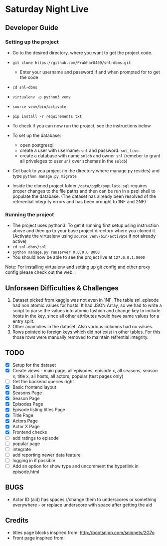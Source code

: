 # Saturday Night Live

## Developer Guide

### Setting up the project

* Go to the desired directory, where you want to get the project code.
* `git clone https://github.com/Prakhar0409/snl-dbms.git`
  * Enter your username and password if and when prompted for to get the code
* `cd snl-dbms`
* `virtualenv -p python3 venv`
* `source venv/bin/activate`
* `pip install -r requirements.txt`
* To check if you can now run the project, see the instructions below

* To set up the database:
  * open postgresql
  * create a user with username: `snl` and password: `snl_live`. 
  * create a database with name `snldb` and owner `snl` (remeber to grant all priveleges to user `snl` over schemas in the `snldb`)
* Get back to you project (in the directory where manage.py resides) and type `python manage.py migrate`
* Inside the cloned project folder `/data/pgdb/populate.sql` requires proper changes to the file paths and then can be run in a psql shell to populate the database. (The dataset has already been resolved of the referential integrity errors and has been brought to 1NF and 2NF)


### Running the project

* The project uses python3. To get it running first setup using instruction above and then go to your base project directory where you cloned it. (Activate the virtualenv using `source venv/bin/activate` if not already active)
* `cd snl-dbms/snl`
* `python manage.py runserver 0.0.0.0 8000`
* You should now be able to see the project live at `127.0.0.1:8000`

Note: For installing virtualenv and setting up git config and other proxy config please check out the web. 

## Unforseen Difficulties & Challenges

1. Dataset picked from kaggle was not even in 1NF. The table snl_episode had non atomic values for hosts. It had JSON Array, so we had to write a script to parse the values into atomic fashion and change key to include hosts in the key, since all other attributes would have same values for a entry split.
2. Other anamolies in the dataset. Also various columns had no values.
3. Rows pointed to foreign keys which did not exist in other tables. For this those rows were manually removed to maintain refrential integrity.

## TODO

- [x] Setup for the dataset
- [X] Create views - main page, all episodes, episode x, all seasons, season x, title x, all hosts, all actors, popular (test pages only)
- [ ] Get the backend queries right
- [x] Basic frontend layout
- [x] Seasons Page
- [x] Season Page
- [x] Episodes Page
- [x] Episode listing titles Page
- [x] Title Page
- [x] Actors Page
- [x] Actor X Page
- [X] Frontend checks  
- [ ] add ratings to episode
- [ ] popular page
- [ ] integrate
- [ ] add reporting newer data feature
- [ ] logging in if possible
- [ ] Add an option for show type and uncomment the hyperlink in episode.html

## BUGS

- Actor ID (aid) has spaces //change them to underscores or something everywhere - or replace underscore with space after getting the aid


## Credits
* titles page blocks inspired from: http://bootsnipp.com/snippets/2G7o 
* Front page inspired from: 